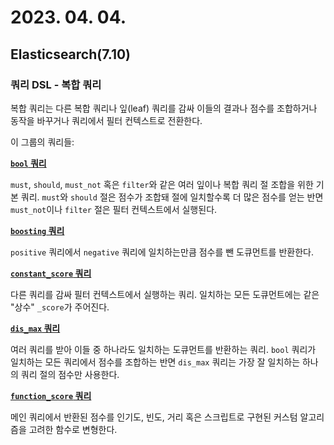 # 2023. 04. 04.

## Elasticsearch(7.10)

### 쿼리 DSL - 복합 쿼리

복합 쿼리는 다른 복합 쿼리나 잎(leaf) 쿼리를 감싸 이들의 결과나 점수를 조합하거나 동작을 바꾸거나 쿼리에서 필터 컨텍스트로 전환한다.

이 그룹의 쿼리들:

**[`bool` 쿼리](https://www.elastic.co/guide/en/elasticsearch/reference/7.10/query-dsl-bool-query.html)**

`must`, `should`, `must_not` 혹은 `filter`와 같은 여러 잎이나 복합 쿼리 절 조합을 위한 기본 쿼리. `must`와 `should` 절은 점수가 조합돼 절에 일치할수록 더 많은 점수를 얻는 반면 `must_not`이나 `filter` 절은 필터 컨텍스트에서 실행된다.

**[`boosting` 쿼리](https://www.elastic.co/guide/en/elasticsearch/reference/7.10/query-dsl-boosting-query.html)**

`positive` 쿼리에서 `negative` 쿼리에 일치하는만큼 점수를 뺀 도큐먼트를 반환한다.

**[`constant_score` 쿼리](https://www.elastic.co/guide/en/elasticsearch/reference/7.10/query-dsl-constant-score-query.html)**

다른 쿼리를 감싸 필터 컨텍스트에서 실행하는 쿼리. 일치하는 모든 도큐먼트에는 같은 "상수" `_score`가 주어진다.

**[`dis_max` 쿼리](https://www.elastic.co/guide/en/elasticsearch/reference/7.10/query-dsl-dis-max-query.html)**

여러 쿼리를 받아 이들 중 하나라도 일치하는 도큐먼트를 반환하는 쿼리. `bool` 쿼리가 일치하는 모든 쿼리에서 점수를 조합하는 반면 `dis_max` 쿼리는 가장 잘 일치하는 하나의 쿼리 절의 점수만 사용한다.

**[`function_score` 쿼리](https://www.elastic.co/guide/en/elasticsearch/reference/7.10/query-dsl-function-score-query.html)**

메인 쿼리에서 반환된 점수를 인기도, 빈도, 거리 혹은 스크립트로 구현된 커스텀 알고리즘을 고려한 함수로 변형한다.

